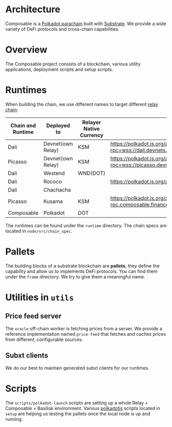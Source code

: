 # Architecture

Composable is a [Polkadot parachain](https://wiki.polkadot.network/docs/learn-parachains) built with [Substrate](https://substrate.dev/). We provide a wide variety of DeFi protocols and cross-chain capabilities.

# Overview

The Composable project consists of a blockchain, various utility applications, deployment scripts and setup scripts.

# Runtimes

When building the chain, we use different names to target different [relay chain](https://wiki.polkadot.network/docs/learn-architecture):

| Chain and Runtime | Deployed to       | Relayer Native Currency | Link                                                                                                      | Docs                                          |
| ----------------- | ----------------- | ----------------------- | --------------------------------------------------------------------------------------------------------- | --------------------------------------------- |
| Dali              | Devnet(own Relay) | KSM                     | https://polkadot.js.org/apps/?rpc=wss://dali.devnets.composablefinance.ninja/parachain/alice#/explorer    | https://dali.devnets.composablefinance.ninja/ |
| Picasso           | Devnet(own Relay) | KSM                     | https://polkadot.js.org/apps/?rpc=wss://picasso.devnets.composablefinance.ninja/parachain/alice#/explorer |
| Dali              | Westend           | WND(DOT)                     |
| Dali              | Rococo            |                         | https://polkadot.js.org/apps/?rpc=wss://rpc.composablefinance.ninja                                       |
| Dali              | Chachacha         |                         |
| Picasso           | Kusama            | KSM                     | https://polkadot.js.org/apps/?rpc=wss%3A%2F%2Fpicasso-rpc.composable.finance#/explorer                    |
| Composable        | Polkadot          | DOT                     |

The runtimes can be found under the `runtime` directory.
The chain specs are located in `node/src/chain_spec`.

# Pallets

The building blocks of a substrate blockchain are **pallets**, they define the capability and allow us to implements DeFi protocols.
You can find them under the `frame` directory. We try to give them a meaningful name.

# Utilities in `utils`

## Price feed server

The `oracle` off-chain worker is fetching prices from a server. We provide a reference implementation named `price-feed` that fetches and caches prices from different, configurable sources.

## Subxt clients

We do our best to maintain generated subxt clients for our runtimes.

# Scripts

The `scripts/polkadot-launch` scripts are setting up a whole Relay + Composable + Basilisk environment.
Various [polkadotjs](https://polkadot.js.org/docs/) scripts located in `setup` are helping us testing the pallets once the local node is up and running.
